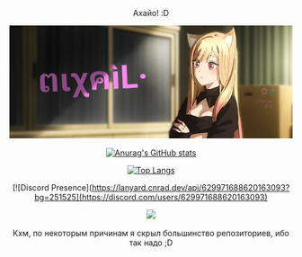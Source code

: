 
<!-- Ась?? И что вы тут ищете? ,_,  -->

<div align="center">
<p>Ахайо! :D</p>

<img src="mixail.png" width="600px" /> <!-- Кста, ушки ей я сам дорисовывал, как по мне кривовато, но каваи~ -->

[![Anurag's GitHub stats](https://github-readme-stats.vercel.app/api?username=Xasya&theme=dark&show_icons=true)](https://github.com/Xasya)

[![Top Langs](https://github-readme-stats.vercel.app/api/top-langs/?username=Xasya&theme=dark&show_icons=true)](https://github.com/Xasya) 

[![Discord Presence](https://lanyard.cnrad.dev/api/629971688620163093?bg=251525](https://discord.com/users/629971688620163093)

<img src="https://gpvc.arturio.dev/Xasya" />
  
Кхм, по некоторым причинам я скрыл большинство репозиториев, ибо так надо ;D

<!-- Ну и что? Нашли то что искали? -->
</div>
